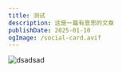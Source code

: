 ```yaml
---
title: 测试
description: 这是一篇有意思的文章
publishDate: 2025-01-10
ogImage: /social-card.avif
---
```

![dsadsad](https://img.oootop.cf/photos/file_1.jpg "cs1111")

